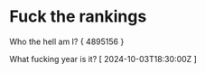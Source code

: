 # Fuck the rankings

Who the hell am I?
{ 4895156 }

What fucking year is it?
[ 2024-10-03T18:30:00Z ]
